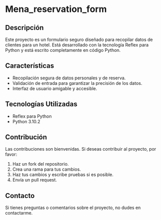 # Mena_reservation_form

## Descripción
Este proyecto es un formulario seguro diseñado para recopilar datos de clientes para un hotel. Está desarrollado con la tecnología Reflex para Python y está escrito completamente en código Python.

## Características
- Recopilación segura de datos personales y de reserva.
- Validación de entrada para garantizar la precisión de los datos.
- Interfaz de usuario amigable y accesible.

## Tecnologías Utilizadas
- Reflex para Python
- Python 3.10.2

## Contribución
Las contribuciones son bienvenidas. Si deseas contribuir al proyecto, por favor:
1. Haz un fork del repositorio.
2. Crea una rama para tus cambios.
3. Haz tus cambios y escribe pruebas si es posible.
4. Envía un pull request.

## Contacto
Si tienes preguntas o comentarios sobre el proyecto, no dudes en contactarme.